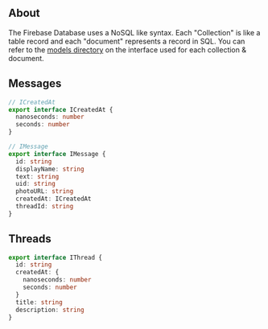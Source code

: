 ## About

The Firebase Database uses a NoSQL like syntax. Each "Collection" is like a table record and each "document" represents a record in SQL. You can refer to the [models directory](./src/models/) on the interface used for each collection & document.

## Messages

```typescript
// ICreatedAt
export interface ICreatedAt {
  nanoseconds: number
  seconds: number
}

// IMessage
export interface IMessage {
  id: string
  displayName: string
  text: string
  uid: string
  photoURL: string
  createdAt: ICreatedAt
  threadId: string
}
```

## Threads

```typescript
export interface IThread {
  id: string
  createdAt: {
    nanoseconds: number
    seconds: number
  }
  title: string
  description: string
}
```
